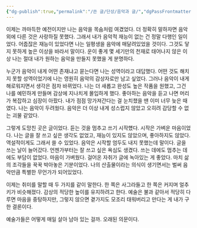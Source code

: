 ```yaml
---
{"dg-publish":true,"permalink":"/쓴 글/단상/음악과 글/","dgPassFrontmatter":true}
---
```


이제는 까마득한 예전이지만 나는 음악을 목숨처럼 여겼었다. 더 정확히 말하자면 음악 외에 다른 것은 사랑하질 못했다. 그래서 내가 음악적 재능이 없는 건 정말 다행인 일이었다. 어줍잖은 재능이 있었다면 나는 일평생을 음악에 매달려있었을 것이다. 그것도 닿지 못하게 높은 이상을 바라서 말이다. 운이 좋게 몇 세기만의 천재로 태어나지 않은 이상 나는 절대 내가 원하는 음악을 만들지 못했을 게 분명하다.

누군가 음악이 내게 어떤 존재냐고 묻는다면 나는 성역이라고 대답했다. 어떤 것도 해치지 못할 성역이었기에 나는 영원히 음악의 감상자로만 남고 싶었다. 그러나 음악이 내게 해로워지면서 생각은 점차 바뀌었다. 나는 더 새롭고 완성도 높은 작품을 원했고, 그건 나를 예민하게 만들며 감상에 지나치게 몰입하게 했다. 좋아하는 음악을 듣고 나면 머리가 복잡하고 심장이 아팠다. 내가 점점 망가져간다는 걸 눈치챘을 땐 이미 너무 늦은 때였다. 나는 음악이 두려웠다. 음악은 더 이상 내게 성스럽지 않았고 오히려 감당할 수 없는 괴물 같았다.

그렇게 도망친 곳은 글이었다. 듣는 것을 멈추고 쓰기 시작헀다. 시작은 가벼운 마음이었다. 나는 글을 잘 쓰고 싶은 생각도 없었고, 재능이 있지도 않았으며, 좋아하지도 않았다. 역설적이게도 그래서 쓸 수 있었다. 음악은 시작할 엄두도 내지 못했는데 말이다. 글을 쓰는 날이 늘어갔다. 언젠가부터는 잘 쓰고 싶은 욕심도 생겼다. 쓰는 데에도 멈추는 데에도 부담이 없었다. 마음이 가벼웠다.
걸어온 자취가 글에 녹아있는 게 좋았다. 마치 삶의 조각들을 꾹꾹 박아놓은 기분이었다. 나의 산출물이라는 의식이 생기면서는 벌써 음악만큼 특별한 무언가가 되어있었다.

이제는 취미를 말할 때 두 가지를 같이 말한다. 한 쪽은 사그라들고 한 쪽은 커지며 얼추 키가 비슷해졌다. 감상의 적당한 높이를 유지하려고 한다. 예술은 불과 같아서 적당히 다루면 마음을 중탕하지만, 그렇지 않으면 곁가지도 모조리 태워버리고 만다는 게 내가 구한 결론이다.

예술가들은 어떻게 매일 살아 남아 있는 걸까. 오래된 의문이다.